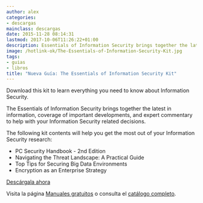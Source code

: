 ```yaml
---
author: alex
categories:
- descargas
mainclass: descargas
date: 2015-11-28 08:14:31
lastmod: 2017-10-06T11:26:22+01:00
description: Essentials of Information Security brings together the latest in information,  coverage of important developments, and expert commentary to help with your Information  Security related decisions.
image: /hotlink-ok/The-Essentials-of-Information-Security-Kit.jpg
tags:
- guias
- libros
title: "Nueva Guía: The Essentials of Information Security Kit"
---
```


<figure>
    <amp-img sizes="(min-width: 199px) 199px, 100vw" on="tap:lightbox1" role="button" tabindex="0" layout="responsive" src="/img/hotlink-ok/The-Essentials-of-Information-Security-Kit2.jpg" title="Nueva Guía: The Essentials of Information Security Kit" alt="Nueva Guía: The Essentials of Information Security Kit" width="199px" height="258px" />
</figure>

Download this kit to learn everything you need to know about Information Security.

The Essentials of Information Security brings together the latest in information, coverage of important developments, and expert commentary to help with your Information Security related decisions.

The following kit contents will help you get the most out of your Information Security research:

<!--more--><!--ad-->

- PC Security Handbook - 2nd Edition
- Navigating the Threat Landscape: A Practical Guide
- Top Tips for Securing Big Data Environments
- Encryption as an Enterprise Strategy

<div class="button-post">
    <a href="http://elbauldelprogramador.tradepub.com/c/pubRD.mpl?sr=oc&_t=oc:&pc=w_bund20" target="_blank">Descárgala ahora</a>
</div>

Visita la página [Manuales gratuitos][2] o consulta el [catálogo completo][3].

[2]: https://elbauldelprogramador.com/manuales-gratuitos/
[3]: http://elbauldelprogramador.tradepub.com/category/information-technology/1207/ "Catálogo completo de Guías gratuítas "
